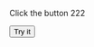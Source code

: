 
<html>
<body>

<p>Click the button 222   </p>

<button onclick="myFunction2()">Try it</button>

<script>

function myFunction2() {
 
      alert(' Info' )
      
  
var pixelRatio = (function(){var ratio=1;if(window.screen.systemXDPI!==undefined&&window.screen.logicalXDPI!==undefined&&window.screen.systemXDPI>window.screen.logicalXDPI){ratio=window.screen.systemXDPI/window.screen.logicalXDPI;}
				else if(window.devicePixelRatio!==undefined){ratio=window.devicePixelRatio;}
				return ratio;})();
	alert(pixelRatio )			
}
</script>

</body>
</html>

